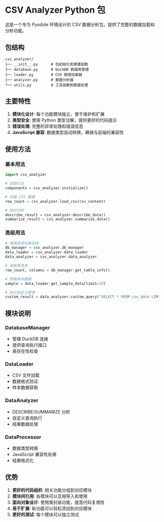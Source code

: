# CSV Analyzer Python 包

这是一个专为 Pyodide 环境设计的 CSV 数据分析包，提供了完整的数据加载和分析功能。

## 包结构

```
csv_analyzer/
├── __init__.py      # 包初始化和便捷函数
├── database.py      # DuckDB 数据库管理
├── loader.py        # CSV 数据加载器
├── analyzer.py      # 数据分析器
└── utils.py         # 工具函数和数据处理
```

## 主要特性

1. **模块化设计**: 每个功能模块独立，便于维护和扩展
2. **类型安全**: 使用 Python 类型注解，提供更好的代码提示
3. **错误处理**: 完整的异常处理和错误信息
4. **JavaScript 兼容**: 数据类型自动转换，确保与前端的兼容性

## 使用方法

### 基本用法

```python
import csv_analyzer

# 初始化包
components = csv_analyzer.initialize()

# 加载 CSV 数据
row_count = csv_analyzer.load_csv(csv_content)

# 执行分析
describe_result = csv_analyzer.describe_data()
summarize_result = csv_analyzer.summarize_data()
```

### 高级用法

```python
# 使用具体的类实例
db_manager = csv_analyzer.db_manager
data_loader = csv_analyzer.data_loader
data_analyzer = csv_analyzer.data_analyzer

# 获取表信息
row_count, columns = db_manager.get_table_info()

# 获取样本数据
sample = data_loader.get_sample_data(limit=10)

# 执行自定义查询
custom_result = data_analyzer.custom_query("SELECT * FROM csv_data LIMIT 5")
```

## 模块说明

### DatabaseManager
- 管理 DuckDB 连接
- 提供查询执行接口
- 表存在性检查

### DataLoader
- CSV 文件加载
- 数据格式验证
- 样本数据获取

### DataAnalyzer
- DESCRIBE/SUMMARIZE 分析
- 自定义查询执行
- 结果数据处理

### DataProcessor
- 数据类型转换
- JavaScript 兼容性处理
- 结果格式化

## 优势

1. **更好的代码组织**: 相关功能分组到对应模块
2. **模块间引用**: 各模块可以互相导入和使用
3. **面向对象设计**: 使用类封装功能，提高代码复用性
4. **易于扩展**: 新功能可以轻松添加到对应模块
5. **更好的测试**: 每个模块可以独立测试 